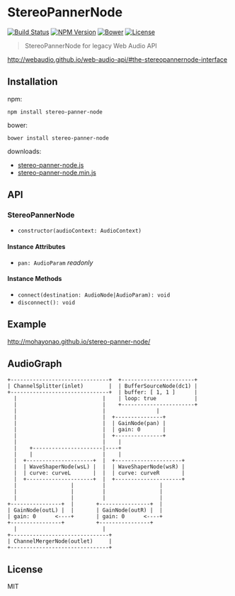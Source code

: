 # StereoPannerNode
[![Build Status](http://img.shields.io/travis/mohayonao/stereo-panner-node.svg?style=flat-square)](https://travis-ci.org/mohayonao/stereo-panner-node)
[![NPM Version](http://img.shields.io/npm/v/stereo-panner-node.svg?style=flat-square)](https://www.npmjs.org/package/stereo-panner-node)
[![Bower](http://img.shields.io/bower/v/stereo-panner-node.svg?style=flat-square)](http://bower.io/search/?q=stereo-panner-node)
[![License](http://img.shields.io/badge/license-MIT-brightgreen.svg?style=flat-square)](http://mohayonao.mit-license.org/)

> StereoPannerNode for legacy Web Audio API

http://webaudio.github.io/web-audio-api/#the-stereopannernode-interface

## Installation

npm:

```
npm install stereo-panner-node
```

bower:

```
bower install stereo-panner-node
```

downloads:

- [stereo-panner-node.js](https://raw.githubusercontent.com/mohayonao/stereo-panner-node/master/build/stereo-panner-node.js)
- [stereo-panner-node.min.js](https://raw.githubusercontent.com/mohayonao/stereo-panner-node/master/build/stereo-panner-node.min.js)

## API
### StereoPannerNode
  - `constructor(audioContext: AudioContext)`

#### Instance Attributes
  - `pan: AudioParam` _readonly_

#### Instance Methods
  - `connect(destination: AudioNode|AudioParam): void`
  - `disconnect(): void`

## Example
http://mohayonao.github.io/stereo-panner-node/

## AudioGraph
```
+-------------------------------+  +-----------------------+
| ChannelSplitter(inlet)        |  | BufferSourceNode(dc1) |
+-------------------------------+  | buffer: [ 1, 1 ]      |
  |                           |    | loop: true            |
  |                           |    +-----------------------+
  |                           |                |
  |                           |  +---------------+
  |                           |  | GainNode(pan) |
  |                           |  | gain: 0       |
  |                           |  +---------------+
  |                           |    |
  |    +----------------------|----+
  |    |                      |    |
  |  +---------------------+  |  +---------------------+
  |  | WaveShaperNode(wsL) |  |  | WaveShaperNode(wsR) |
  |  | curve: curveL       |  |  | curve: curveR       |
  |  +---------------------+  |  +---------------------+
  |                 |         |                 |
  |                 |         |                 |
  |                 |         |                 |
+----------------+  |       +----------------+  |
| GainNode(outL) |  |       | GainNode(outR) |  |
| gain: 0      <----+       | gain: 0      <----+
+----------------+          +----------------+
  |                           |
+-------------------------------+
| ChannelMergerNode(outlet)     |
+-------------------------------+
```

## License
MIT
